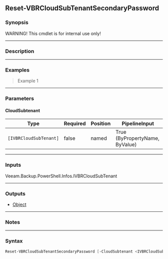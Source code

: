 Reset-VBRCloudSubTenantSecondaryPassword
----------------------------------------

### Synopsis
WARNING! This cmdlet is for internal use only!

---

### Description

---

### Examples
> Example 1

---

### Parameters
#### **CloudSubtenant**

|Type                  |Required|Position|PipelineInput                 |
|----------------------|--------|--------|------------------------------|
|`[IVBRCloudSubTenant]`|false   |named   |True (ByPropertyName, ByValue)|

---

### Inputs
Veeam.Backup.PowerShell.Infos.IVBRCloudSubTenant

---

### Outputs
* [Object](https://learn.microsoft.com/en-us/dotnet/api/System.Object)

---

### Notes

---

### Syntax
```PowerShell
Reset-VBRCloudSubTenantSecondaryPassword [-CloudSubtenant <IVBRCloudSubTenant>] [<CommonParameters>]
```

